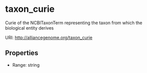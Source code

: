 # taxon_curie

Curie of the NCBITaxonTerm representing the taxon from which the biological entity derives

URI: http://alliancegenome.org/taxon_curie



<!-- no inheritance hierarchy -->


## Properties

 * Range: string


